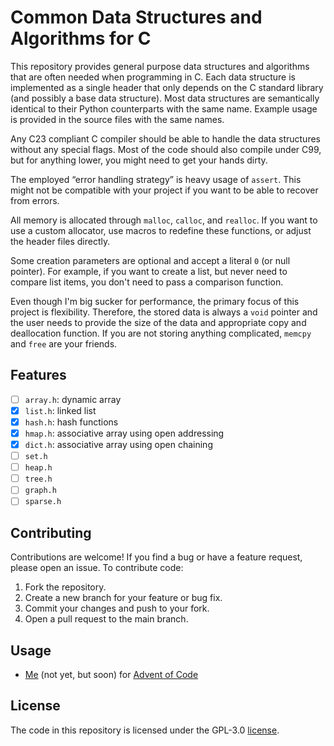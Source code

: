 # Common Data Structures and Algorithms for C

This repository provides general purpose data structures and algorithms that are often needed when
programming in C. Each data structure is implemented as a single header that only depends on the C
standard library (and possibly a base data structure). Most data structures are semantically
identical to their Python counterparts with the same name. Example usage is provided in the source
files with the same names.

Any C23 compliant C compiler should be able to handle the data structures without any special flags.
Most of the code should also compile under C99, but for anything lower, you might need to get your
hands dirty.

The employed “error handling strategy” is heavy usage of `assert`. This might not be compatible with
your project if you want to be able to recover from errors.

All memory is allocated through `malloc`, `calloc`, and `realloc`. If you want to use a custom
allocator, use macros to redefine these functions, or adjust the header files directly.

Some creation parameters are optional and accept a literal `0` (or null pointer). For example, if
you want to create a list, but never need to compare list items, you don't need to pass a comparison
function.

Even though I'm big sucker for performance, the primary focus of this project is flexibility.
Therefore, the stored data is always a `void` pointer and the user needs to provide the size of the
data and appropriate copy and deallocation function. If you are not storing anything complicated,
`memcpy` and `free` are your friends.

## Features

- [ ] `array.h`: dynamic array
- [x] `list.h`: linked list
- [x] `hash.h`: hash functions
- [x] `hmap.h`: associative array using open addressing
- [x] `dict.h`: associative array using open chaining
- [ ] `set.h`
- [ ] `heap.h`
- [ ] `tree.h`
- [ ] `graph.h`
- [ ] `sparse.h`

## Contributing

Contributions are welcome! If you find a bug or have a feature request, please open an issue. To
contribute code:

1. Fork the repository.
2. Create a new branch for your feature or bug fix.
3. Commit your changes and push to your fork.
4. Open a pull request to the main branch.

## Usage

- [Me](https://github.com/hheinzer/advent-of-code-c) (not yet, but soon) for [Advent of
  Code](https://adventofcode.com/)


## License

The code in this repository is licensed under the GPL-3.0 [license](LICENSE).
